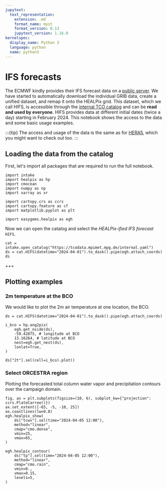 ```yaml
---
jupytext:
  text_representation:
    extension: .md
    format_name: myst
    format_version: 0.13
    jupytext_version: 1.16.0
kernelspec:
  display_name: Python 3
  language: python
  name: python3
---
```


# IFS forecasts

The ECMWF kindly provides their IFS forecast data on a [public server](https://data.ecmwf.int).
We have started to automatically download the individual GRIB data, create a unified dataset, and remap it onto the HEALPix grid.
This dataset, which we call HIFS, is accessible through the [internal TCO catalog](https://gitlab.dkrz.de/tco/tcodata/-/blob/main/intake/internal.yaml) and can be **read and used by everyone**.
HIFS provides data at different initial dates (twice a day) starting in February 2024.
This notebook shows the access to the data and some basic usage examples.

:::{tip}
The access and usage of the data is the same as for [HERA5](hera5.md), which you might want to check out too.
:::

## Loading the data from the catalog

First, let's import all packages that are required to run the full notebook.
```{code-cell} ipython3
import intake
import healpix as hp
import cmocean
import numpy as np
import xarray as xr

import cartopy.crs as ccrs
import cartopy.feature as cf
import matplotlib.pyplot as plt

import easygems.healpix as egh
```

Now we can open the catalog and select the *HEALPix-ified IFS forecast* `HIFS`.

```{code-cell} ipython3
cat = intake.open_catalog("https://tcodata.mpimet.mpg.de/internal.yaml")
ds = cat.HIFS(datetime="2024-04-01").to_dask().pipe(egh.attach_coords)
ds
```

+++

## Plotting examples

### 2m temperature at the BCO

We would like to plot the 2m air temperature at one location, the BCO.

```{code-cell} ipython3
ds = cat.HIFS(datetime="2024-04-01").to_dask().pipe(egh.attach_coords)

i_bco = hp.ang2pix(
    egh.get_nside(ds),
    -59.42875, # longitude at BCO
    13.16264, # latitude at BCO
    nest=egh.get_nest(ds),
    lonlat=True,
)

ds["2t"].sel(cell=i_bco).plot()
```

### Select ORCESTRA region

Plotting the forecasted total column water vapor and precipitation contours over the campaign domain.

```{code-cell} ipython3
fig, ax = plt.subplots(figsize=(10, 6), subplot_kw={"projection": ccrs.PlateCarree()})
ax.set_extent([-65, -5, -10, 25])
ax.coastlines(lw=0.8)
egh.healpix_show(
    ds["tcwv"].sel(time="2024-04-05 12:00"),
    method="linear",
    cmap="cmo.dense",
    vmin=25,
    vmax=65,
)

egh.healpix_contour(
    ds["tp"].sel(time="2024-04-05 12:00"),
    method="linear",
    cmap="cmo.rain",
    vmin=0.,
    vmax=0.15,
    levels=5,
)
```
